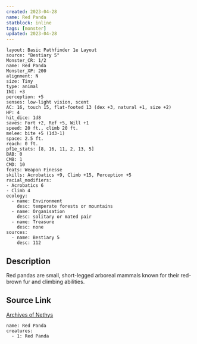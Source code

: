 ```yaml
---
created: 2023-04-28
name: Red Panda
statblock: inline
tags: [monster]
updated: 2023-04-28
---
```

```statblock
layout: Basic Pathfinder 1e Layout
source: "Bestiary 5"
Monster_CR: 1/2
name: Red Panda
Monster_XP: 200
alignment: N
size: Tiny
type: animal
INI: +3
perception: +5
senses: low-light vision, scent
AC: 16, touch 15, flat-footed 13 (dex +3, natural +1, size +2)
HP: 4
hit_dice: 1d8
saves: Fort +2, Ref +5, Will +1
speed: 20 ft., climb 20 ft.
melee: bite +5 (1d3-1)
space: 2.5 ft.
reach: 0 ft.
pf1e_stats: [8, 16, 11, 2, 13, 5]
BAB: 0
CMB: 1
CMD: 10
feats: Weapon Finesse
skills: Acrobatics +9, Climb +15, Perception +5
racial_modifiers:
- Acrobatics 6
- Climb 4
ecology:
  - name: Environment
    desc: temperate forests or mountains
  - name: Organisation
    desc: solitary or mated pair
  - name: Treasure
    desc: none
sources:
  - name: Bestiary 5
    desc: 112
```
## Description
Red pandas are small, short-legged arboreal mammals known for their red-brown fur and climbing abilities.
## Source Link
[Archives of Nethys](https://aonprd.com/MonsterDisplay.aspx?ItemName=Red%20Panda)
```encounter-table
name: Red Panda
creatures:
  - 1: Red Panda
```
